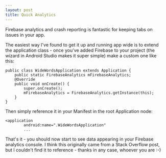 ```yaml
---
layout: post
title: Quick Analytics
---
```


Firebase analytics and crash reporting is fantastic for keeping tabs on issues in your app.  

The easiest way I've found to get it up and running app wide is to extend the application class - once you've added Firebase to your project (the wizard in Android Studio makes it super simple) make a custom one like this:

~~~~
public class WideWordsApplication extends Application {
    public static FirebaseAnalytics mFirebaseAnalytics;
    @Override
    public void onCreate() {
        super.onCreate();
        mFirebaseAnalytics = FirebaseAnalytics.getInstance(this);
    }
}
~~~~

Then simply reference it in your Manifest in the root Application node:


~~~~
<application
        android:name=".WideWordsApplication"
        ...
~~~~
        
That's it - you should now start to see data appearing in your Firebase analytics console.  I think this originally came from a Stack Overflow post, but I couldn't find it to reference - thanks in any case, whoever you are :-)
